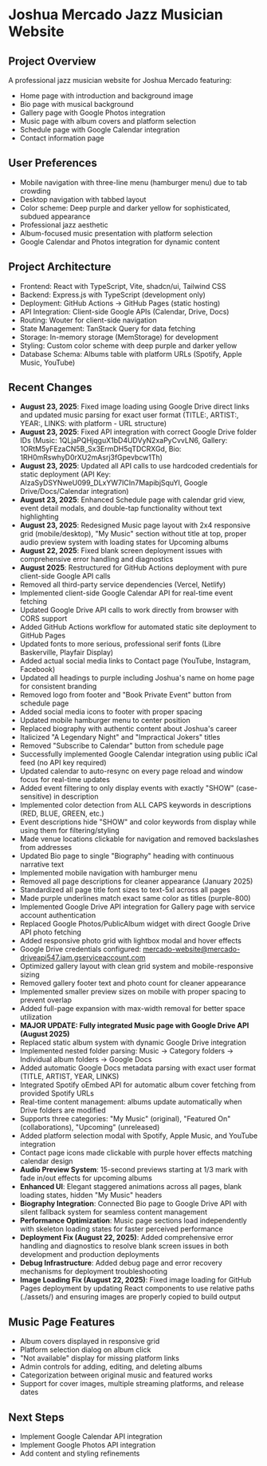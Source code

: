 # Joshua Mercado Jazz Musician Website

## Project Overview
A professional jazz musician website for Joshua Mercado featuring:
- Home page with introduction and background image
- Bio page with musical background
- Gallery page with Google Photos integration
- Music page with album covers and platform selection
- Schedule page with Google Calendar integration
- Contact information page

## User Preferences
- Mobile navigation with three-line menu (hamburger menu) due to tab crowding
- Desktop navigation with tabbed layout
- Color scheme: Deep purple and darker yellow for sophisticated, subdued appearance
- Professional jazz aesthetic
- Album-focused music presentation with platform selection
- Google Calendar and Photos integration for dynamic content

## Project Architecture
- Frontend: React with TypeScript, Vite, shadcn/ui, Tailwind CSS
- Backend: Express.js with TypeScript (development only)
- Deployment: GitHub Actions → GitHub Pages (static hosting)
- API Integration: Client-side Google APIs (Calendar, Drive, Docs)
- Routing: Wouter for client-side navigation
- State Management: TanStack Query for data fetching
- Storage: In-memory storage (MemStorage) for development
- Styling: Custom color scheme with deep purple and darker yellow
- Database Schema: Albums table with platform URLs (Spotify, Apple Music, YouTube)

## Recent Changes
- **August 23, 2025**: Fixed image loading using Google Drive direct links and updated music parsing for exact user format (TITLE:, ARTIST:, YEAR:, LINKS: with platform - URL structure)
- **August 23, 2025**: Fixed API integration with correct Google Drive folder IDs (Music: 1QLjaPQHjqguX1bD4UDVyN2xaPyCvvLN6, Gallery: 1ORtM5yFEzaCN5B_Sx3ErmDH5qTDCRXGd, Bio: 1RH0mRswhyD0rXU2mAsrj3fGpevbcw1Th)
- **August 23, 2025**: Updated all API calls to use hardcoded credentials for static deployment (API Key: AIzaSyDSYNweU099_DLxYW7ICIn7MapibjSquYI, Google Drive/Docs/Calendar integration)
- **August 23, 2025**: Enhanced Schedule page with calendar grid view, event detail modals, and double-tap functionality without text highlighting
- **August 23, 2025**: Redesigned Music page layout with 2x4 responsive grid (mobile/desktop), "My Music" section without title at top, proper audio preview system with loading states for Upcoming albums
- **August 22, 2025**: Fixed blank screen deployment issues with comprehensive error handling and diagnostics
- **August 2025**: Restructured for GitHub Actions deployment with pure client-side Google API calls
- Removed all third-party service dependencies (Vercel, Netlify)
- Implemented client-side Google Calendar API for real-time event fetching
- Updated Google Drive API calls to work directly from browser with CORS support
- Added GitHub Actions workflow for automated static site deployment to GitHub Pages
- Updated fonts to more serious, professional serif fonts (Libre Baskerville, Playfair Display)
- Added actual social media links to Contact page (YouTube, Instagram, Facebook)
- Updated all headings to purple including Joshua's name on home page for consistent branding
- Removed logo from footer and "Book Private Event" button from schedule page
- Added social media icons to footer with proper spacing
- Updated mobile hamburger menu to center position
- Replaced biography with authentic content about Joshua's career
- Italicized "A Legendary Night" and "Impractical Jokers" titles
- Removed "Subscribe to Calendar" button from schedule page
- Successfully implemented Google Calendar integration using public iCal feed (no API key required)
- Updated calendar to auto-resync on every page reload and window focus for real-time updates
- Added event filtering to only display events with exactly "SHOW" (case-sensitive) in description
- Implemented color detection from ALL CAPS keywords in descriptions (RED, BLUE, GREEN, etc.)
- Event descriptions hide "SHOW" and color keywords from display while using them for filtering/styling
- Made venue locations clickable for navigation and removed backslashes from addresses
- Updated Bio page to single "Biography" heading with continuous narrative text
- Implemented mobile navigation with hamburger menu
- Removed all page descriptions for cleaner appearance (January 2025)
- Standardized all page title font sizes to text-5xl across all pages
- Made purple underlines match exact same color as titles (purple-800)
- Implemented Google Drive API integration for Gallery page with service account authentication
- Replaced Google Photos/PublicAlbum widget with direct Google Drive API photo fetching
- Added responsive photo grid with lightbox modal and hover effects
- Google Drive credentials configured: mercado-website@mercado-driveapi547.iam.gserviceaccount.com
- Optimized gallery layout with clean grid system and mobile-responsive sizing
- Removed gallery footer text and photo count for cleaner appearance
- Implemented smaller preview sizes on mobile with proper spacing to prevent overlap
- Added full-page expansion with max-width removal for better space utilization
- **MAJOR UPDATE: Fully integrated Music page with Google Drive API (August 2025)**
- Replaced static album system with dynamic Google Drive integration
- Implemented nested folder parsing: Music → Category folders → Individual album folders → Google Docs
- Added automatic Google Docs metadata parsing with exact user format (TITLE, ARTIST, YEAR, LINKS)
- Integrated Spotify oEmbed API for automatic album cover fetching from provided Spotify URLs
- Real-time content management: albums update automatically when Drive folders are modified
- Supports three categories: "My Music" (original), "Featured On" (collaborations), "Upcoming" (unreleased)
- Added platform selection modal with Spotify, Apple Music, and YouTube integration
- Contact page icons made clickable with purple hover effects matching calendar design
- **Audio Preview System**: 15-second previews starting at 1/3 mark with fade in/out effects for upcoming albums
- **Enhanced UI**: Elegant staggered animations across all pages, blank loading states, hidden "My Music" headers
- **Biography Integration**: Connected Bio page to Google Drive API with silent fallback system for seamless content management
- **Performance Optimization**: Music page sections load independently with skeleton loading states for faster perceived performance
- **Deployment Fix (August 22, 2025)**: Added comprehensive error handling and diagnostics to resolve blank screen issues in both development and production deployments
- **Debug Infrastructure**: Added debug page and error recovery mechanisms for deployment troubleshooting
- **Image Loading Fix (August 22, 2025)**: Fixed image loading for GitHub Pages deployment by updating React components to use relative paths (./assets/) and ensuring images are properly copied to build output

## Music Page Features
- Album covers displayed in responsive grid
- Platform selection dialog on album click
- "Not available" display for missing platform links
- Admin controls for adding, editing, and deleting albums
- Categorization between original music and featured works
- Support for cover images, multiple streaming platforms, and release dates

## Next Steps
- Implement Google Calendar API integration
- Implement Google Photos API integration
- Add content and styling refinements